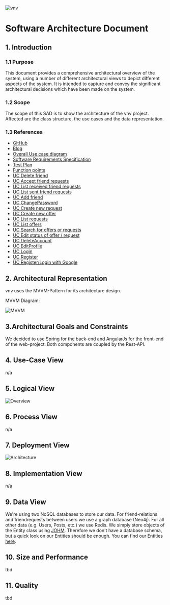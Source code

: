 ![vnv][]
# Software Architecture Document


## 1. Introduction 
### 1.1 Purpose
This document provides a comprehensive architectural overview of the system, 
using a number of different architectural views to depict different aspects of the system. 
It is intended to capture and convey the significant architectural decisions which have been made on the system.

### 1.2 Scope
The scope of this SAD is to show the architecture of the vnv project. Affected are the class structure, the use cases and the data representation.

### 1.3 References
- [GitHub](https://github.com/WMerk/VnVProject)
- [Blog](https://vnvproject.wordpress.com/)
- [Overall Use case diagram](https://github.com/WMerk/VnVProject/blob/master/doc/use%20cases/SRS.png)
- [Software Requirements Specification](SRS.MD)
- [Test Plan](TestPlan.MD)
- [Function points](https://github.com/WMerk/vnvDoc/blob/master/doc/FP.pdf)
- [UC Delete friend](UC_DeleteFriend.MD)
- [UC Accept friend requests](UC_AcceptFriendRequest.MD)
- [UC List received friend requests](UC_ListReceivedFriendRequests.MD)
- [UC List sent friend requests](UC_ListSentFriendRequests.MD)
- [UC Add friend](UC_AddFriend.MD)
- [UC ChangePassword](UC_ChangePassword.MD)
- [UC Create new request](UC_CreateNewRequest.MD)
- [UC Create new offer](UC_CreateNewOffer.MD)
- [UC List requests](UC_ListRequests.MD)
- [UC List offers](UC_ListOffers.MD)
- [UC Search for offers or requests](UC_SearchOffersRequests.MD)
- [UC Edit status of offer / request](UC_EditStatus.MD)
- [UC DeleteAccount](UC_DeleteAccount.MD)
- [UC EditProfile](UC_EditProfile.MD)
- [UC Login](UC_Login.MD)
- [UC Register](UC_Register.MD)
- [UC Register/Login with Google](UC_RegisterLoginGoogle.MD)

## 2. Architectural Representation
vnv uses the MVVM-Pattern for its architecture design.

MVVM Diagram: 

![MVVM][]

## 3.Architectural Goals and Constraints 
We decided to use Spring for the back-end and AngularJs for the front-end of the web-project. 
Both components are coupled by the Rest-API. 

## 4. Use-Case View 
n/a

## 5. Logical View

![Overview][]


## 6. Process View
n/a

## 7. Deployment View

![Architecture][]

## 8. Implementation View
n/a

## 9. Data View
We're using two NoSQL databases to store our data. 
For friend-relations and friendrequests between users we use a graph database (Neo4j).
For all other data (e.g. Users, Posts, etc.) we use Redis. 
We simply store objects of the Entity class using [JOHM](https://github.com/agrison/johm).
Therefore we don't have a database schema, but a quick look on our Entities should be enough.
You can find our Entities [here](https://github.com/WMerk/vnv/tree/master/src/main/java/com/vnv/Entity).

## 10. Size and Performance
tbd

## 11. Quality
tbd

<!-- picture links -->
[MVVM]: https://raw.githubusercontent.com/WMerk/VnVProject/master/doc/SAD/mvvm.png "MVVM Diagram"
[Architecture]: https://raw.githubusercontent.com/WMerk/VnVProject/master/doc/SAD/ArchitectureDiagramm.png "Architecture"
[Overview]:  https://raw.githubusercontent.com/WMerk/VnVProject/master/doc/UML/classdiagram_dep_marked.png "Class Overview"
[vnv]: https://raw.githubusercontent.com/WMerk/vnvDoc/master/logo/logo_wide_big.png "vnv logo"
